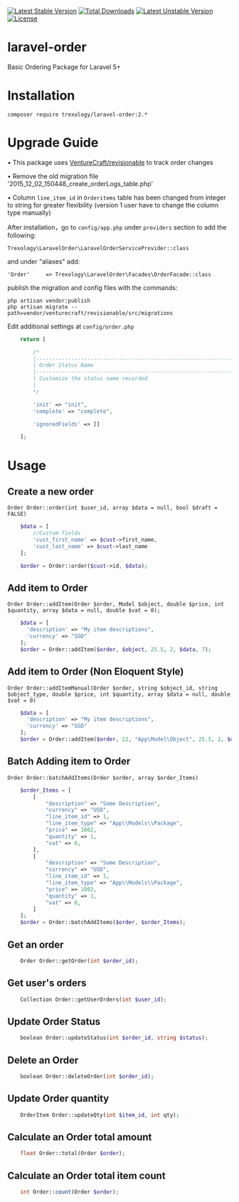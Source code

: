 [![Latest Stable Version](https://poser.pugx.org/trexology/laravel-order/v/stable)](https://packagist.org/packages/trexology/laravel-order) [![Total Downloads](https://poser.pugx.org/trexology/laravel-order/downloads)](https://packagist.org/packages/trexology/laravel-order) [![Latest Unstable Version](https://poser.pugx.org/trexology/laravel-order/v/unstable)](https://packagist.org/packages/trexology/laravel-order) [![License](https://poser.pugx.org/trexology/laravel-order/license)](https://packagist.org/packages/trexology/laravel-order)

# laravel-order
Basic Ordering Package for Laravel 5+

# Installation

    composer require trexology/laravel-order:2.*

# Upgrade Guide
• This package uses [VentureCraft/revisionable](https://github.com/VentureCraft/revisionable/) to track order changes

• Remove the old migration file '2015_12_02_150448_create_orderLogs_table.php'

• Column `line_item_id` in `Orderitems` table has been changed from integer to string for greater flexibility (version 1 user have to change the column type manually)

After installation，go to `config/app.php` under `providers` section to add the following:

    Trexology\LaravelOrder\LaravelOrderServiceProvider::class

and under "aliases" add:

    'Order'     => Trexology\LaravelOrder\Facades\OrderFacade::class


publish the migration and config files with the commands:

    php artisan vendor:publish
    php artisan migrate --path=vendor/venturecraft/revisionable/src/migrations

Edit additional settings at `config/order.php`

```php
    return [

        /*
        |--------------------------------------------------------------------------
        | Order Status Name
        |--------------------------------------------------------------------------
        | Customize the status name recorded
        |
        */

        'init' => "init",
        'complete' => "complete",

        'ignoredFields' => []

    ];
```

# Usage

## Create a new order
`Order Order::order(int $user_id, array $data = null, bool $draft = FALSE)`
```php
    $data = [
        //Custom fields
        'cust_first_name' => $cust->first_name,
        'cust_last_name' => $cust->last_name
    ];

    $order = Order::order($cust->id, $data);
```

## Add item to Order
`Order Order::addItem(Order $order, Model $object, double $price, int $quantity, array $data = null, double $vat = 0);`
```php
    $data = [
      'description' => "My item descriptions",
      'currency' => "SGD"
    ];
    $order = Order::addItem($order, $object, 25.5, 2, $data, 7);
```

## Add item to Order (Non Eloquent Style)
`Order Order::addItemManual(Order $order, string $object_id, string $object_type, double $price, int $quantity, array $data = null, double $vat = 0)`
```php
    $data = [
      'description' => "My item descriptions",
      'currency' => "SGD"
    ];
    $order = Order::addItem($order, 22, "App\Model\Object", 25.5, 2, $data, 7);
```

## Batch Adding item to Order
`Order Order::batchAddItems(Order $order, array $order_Items)`
```php
    $order_Items = [
        [
            "description" => "Some Description",
            "currency" => "USD",
            "line_item_id" => 1,
            "line_item_type" => "App\\Models\\Package",
            "price" => 1802,
            "quantity" => 1,
            "vat" => 0,
        ],
        [
            "description" => "Some Description",
            "currency" => "USD",
            "line_item_id" => 1,
            "line_item_type" => "App\\Models\\Package",
            "price" => 1802,
            "quantity" => 1,
            "vat" => 0,
        ]
    ];
    $order = Order::batchAddItems($order, $order_Items);
```

## Get an order
```php
    Order Order::getOrder(int $order_id);
```

## Get user's orders
```php
    Collection Order::getUserOrders(int $user_id);
```

## Update Order Status
```php
    boolean Order::updateStatus(int $order_id, string $status);
```

## Delete an Order
```php
    boolean Order::deleteOrder(int $order_id);
```

## Update Order quantity
```php
    OrderItem Order::updateQty(int $item_id, int qty);
```

## Calculate an Order total amount
```php
    float Order::total(Order $order);
```

## Calculate an Order total item count
```php
    int Order::count(Order $order);
```
